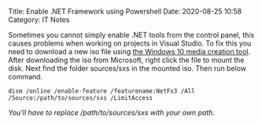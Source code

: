Title: Enable .NET Framework using Powershell
Date: 2020-08-25 10:58
Category: IT Notes

Sometimes you cannot simply enable .NET tools from the control panel, this causes problems when working on projects in Visual Studio.
To fix this you need to download a new iso file using <a href='https://www.microsoft.com/en-us/software-download/windows10' target='_blank'>the Windows 10 media creation tool</a>. After downloading the iso from Microsoft, right click the file to mount the disk.
Next find the folder sources/sxs in the mounted iso. Then run below command.

`dism /online /enable-feature /featurename:NetFx3 /All /Source:/path/to/sources/sxs /LimitAccess`

*You'll have to replace /path/to/sources/sxs with your own path.*